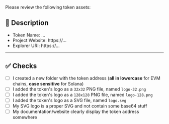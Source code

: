 Please review the following token assets:

## 📑 Description

<!-- Some basic information about the token you want to add -->

-   Token Name: ...
-   Project Website: https://... <!-- ⚠️ Your website MUST contain of the token address or the PR will be rejected -->
-   Explorer URI: https://...

---

## ✅ Checks

<!-- Make sure your pr passes the CI checks and do check the following fields as needed - -->

-   [ ] I created a new folder with the token address (**all in lowercase** for EVM chains, **case sensitive** for Solana)
-   [ ] I added the token's logo as a `32x32` PNG file, named `logo-32.png`
-   [ ] I added the token's logo as a `128x128` PNG file, named `logo-128.png`
-   [ ] I added the token's logo as a SVG file, named `logo.svg`
-   [ ] My SVG logo is a proper SVG and not contain some base64 stuff
-   [ ] My documentation/website clearly display the token address somewhere
